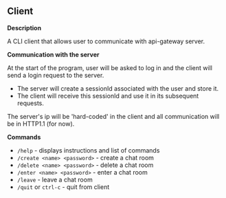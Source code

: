 ## Client

**Description**

A CLI client that allows user to communicate with api-gateway server.

**Communication with the server**

At the start of the program, user will be asked to log in and the client will send a login request to the server.
- The server will create a sessionId associated with the user and store it. 
- The client will receive this sessionId and use it in its subsequent requests.

The server's ip will be 'hard-coded' in the client and all communication will be in HTTP1.1 (for now).


**Commands**

- `/help` - displays instructions and list of commands
- `/create <name> <password>` - create a chat room
- `/delete <name> <password>` - delete a chat room
- `/enter <name> <password>` - enter a chat room
- `/leave` - leave a chat room
- `/quit` or `ctrl-c` - quit from client
